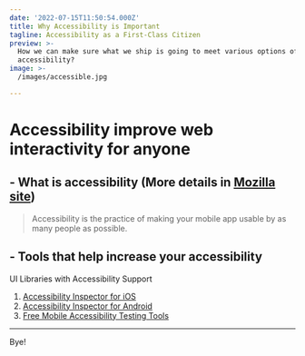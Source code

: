 ```yaml
---
date: '2022-07-15T11:50:54.000Z'
title: Why Accessibility is Important
tagline: Accessibility as a First-Class Citizen
preview: >-
  How we can make sure what we ship is going to meet various options of
  accessibility? 
image: >-
  /images/accessible.jpg

---
```


# Accessibility improve web interactivity for anyone

## - What is accessibility (More details in [Mozilla site](https://developer.mozilla.org/en-US/docs/Learn/Accessibility/What_is_accessibility))

> Accessibility is the practice of making your mobile app usable by as many people as possible.


## - Tools that help increase your accessibility

UI Libraries with Accessibility Support
1. [Accessibility Inspector for iOS](https://developer.apple.com/library/archive/documentation/Accessibility/Conceptual/AccessibilityMacOSX/OSXAXTestingApps.html)
2. [Accessibility Inspector for Android](https://support.google.com/accessibility/android/answer/6376570?hl=en-GB)
3. [Free Mobile Accessibility Testing Tools](https://www.digitala11y.com/free-mobile-accessibility-testing-tools/)

---

Bye!